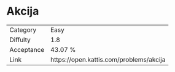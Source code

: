 # Akcija

<table>
    <tr>
        <td>Category</td>
        <td>Easy</td>
    </tr>
    <tr>
        <td>Diffulty</td>
        <td>1.8</td>
    </tr>
    <tr>
        <td>Acceptance</td>
        <td>43.07 %</td>
    </tr>
    <tr>
        <td>Link</td>
        <td>https://open.kattis.com/problems/akcija</td>
    </tr>
</table>